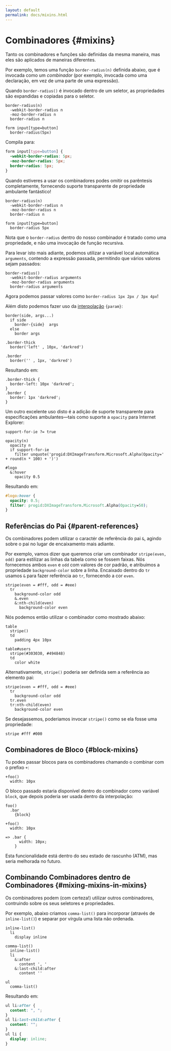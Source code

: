 ```yaml
---
layout: default
permalink: docs/mixins.html
---
```


# Combinadores {#mixins}

Tanto os combinadores e funções são definidas da mesma maneira, mas eles são aplicados de maneiras diferentes.

Por exemplo, temos uma função `border-radius(n)` definida abaixo, que é invocada como um _combinador_ (por exemplo, invocada como uma declaração, em vez de uma parte de uma expressão).

Quando `border-radius()` é invocado dentro de um seletor, as propriedades são expandidas e copiadas para o seletor.

```stylus
border-radius(n)
  -webkit-border-radius n
  -moz-border-radius n
  border-radius n

form input[type=button]
  border-radius(5px)
```

Compila para:

```css
form input[type=button] {
  -webkit-border-radius: 5px;
  -moz-border-radius: 5px;
  border-radius: 5px;
}
```

Quando estiveres a usar os combinadores podes omitir os parêntesis completamente, fornecendo suporte transparente de propriedade ambulante fantástico!

```stylus
border-radius(n)
  -webkit-border-radius n
  -moz-border-radius n
  border-radius n

form input[type=button]
  border-radius 5px
```

Nota que o `border-radius` dentro do nosso combinador é tratado como uma propriedade, e não uma invocação de função recursiva.


Para levar isto mais adiante, podemos utilizar a variável local automática `arguments`, contendo a expressão passada, permitindo que vários valores sejam passados:

```stylus
border-radius()
  -webkit-border-radius arguments
  -moz-border-radius arguments
  border-radius arguments
```

Agora podemos passar valores como `border-radius 1px 2px / 3px 4px`!

Além disto podemos fazer uso da [interpolação](https://stylus-lang.com/docs/interpolation.html) `{param}`:

```stylus
border(side, args...)
  if side
    border-{side}  args
  else
    border args

.border-thick
  border('left' , 10px, 'darkred')

.border
  border('' , 1px, 'darkred')
```

Resultando em:

```stylus
.border-thick {
  border-left: 10px 'darkred';
}
.border {
  border: 1px 'darkred';
}
```

Um outro excelente uso disto é a adição de suporte transparente para especificações ambulantes—tais como suporte a `opacity` para Internet Explorer:

```stylus
support-for-ie ?= true

opacity(n)
  opacity n
  if support-for-ie
    filter unquote('progid:DXImageTransform.Microsoft.Alpha(Opacity=' + round(n * 100) + ')')

#logo
  &:hover
    opacity 0.5
```

Resultando em:

```css
#logo:hover {
  opacity: 0.5;
  filter: progid:DXImageTransform.Microsoft.Alpha(Opacity=50);
}
```

## Referências do Pai {#parent-references}

Os combinadores podem utilizar o caractér de referência do pai `&`, agindo sobre o pai no lugar de encaixamento mais adiante.

Por exemplo, vamos dizer que queremos criar um combinador `stripe(even, odd)` para estilizar as linhas da tabela como se fossem faixas. Nós fornecemos ambos `even` e `odd` com valores de cor padrão, e atribuimos a propriedade `background-color` sobre a linha. Encaixado dentro do `tr` usamos `&` para fazer referência ao `tr`, fornecendo a cor `even`.

```stylus
stripe(even = #fff, odd = #eee)
  tr
    background-color odd
    &.even
    &:nth-child(even)
      background-color even
```

Nós podemos então utilizar o combinador como mostrado abaixo:

```stylus
table
  stripe()
  td
    padding 4px 10px

table#users
  stripe(#303030, #494848)
  td
    color white
```

Alternativamente, `stripe()` poderia ser definida sem a referência ao elemento pai:

```stylus
stripe(even = #fff, odd = #eee)
  tr
    background-color odd
  tr.even
  tr:nth-child(even)
    background-color even
```

Se desejassemos, poderiamos invocar `stripe()` como se ela fosse uma propriedade:

```stylus
stripe #fff #000
```

## Combinadores de Bloco {#block-mixins}

Tu podes passar blocos para os combinadores chamando o combinar com o prefixo `+`:

```stylus
+foo()
  width: 10px
```

O bloco passado estaria disponível dentro do combinador como variável `block`, que depois poderia ser usada dentro da interpolação:

```stylus
foo()
  .bar
    {block}

+foo()
  width: 10px

=> .bar {
      width: 10px;
    }
```

Esta funcionalidade está dentro do seu estado de rascunho (ATM), mas seria melhorada no futuro.

## Combinando Combinadores dentro de Combinadores {#mixing-mixins-in-mixins}

Os combinadores podem (com certeza!) utilizar outros combinadores, contruindo sobre os seus seletores e propriedades.

Por exemplo, abaixo criamos `comma-list()` para incorporar (através de `inline-list()`) e separar por vírgula uma lista não ordenada.

```stylus
inline-list()
  li
    display inline

comma-list()
  inline-list()
  li
    &:after
      content ', '
    &:last-child:after
      content ''

ul
  comma-list()
```

Resultando em:

```css
ul li:after {
  content: ", ";
}
ul li:last-child:after {
  content: "";
}
ul li {
  display: inline;
}
```
